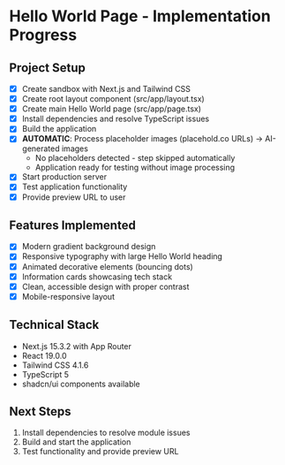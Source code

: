 # Hello World Page - Implementation Progress

## Project Setup
- [x] Create sandbox with Next.js and Tailwind CSS
- [x] Create root layout component (src/app/layout.tsx)
- [x] Create main Hello World page (src/app/page.tsx)
- [x] Install dependencies and resolve TypeScript issues
- [x] Build the application
- [x] **AUTOMATIC**: Process placeholder images (placehold.co URLs) → AI-generated images
  - No placeholders detected - step skipped automatically
  - Application ready for testing without image processing
- [x] Start production server
- [x] Test application functionality
- [x] Provide preview URL to user

## Features Implemented
- [x] Modern gradient background design
- [x] Responsive typography with large Hello World heading
- [x] Animated decorative elements (bouncing dots)
- [x] Information cards showcasing tech stack
- [x] Clean, accessible design with proper contrast
- [x] Mobile-responsive layout

## Technical Stack
- Next.js 15.3.2 with App Router
- React 19.0.0
- Tailwind CSS 4.1.6
- TypeScript 5
- shadcn/ui components available

## Next Steps
1. Install dependencies to resolve module issues
2. Build and start the application
3. Test functionality and provide preview URL